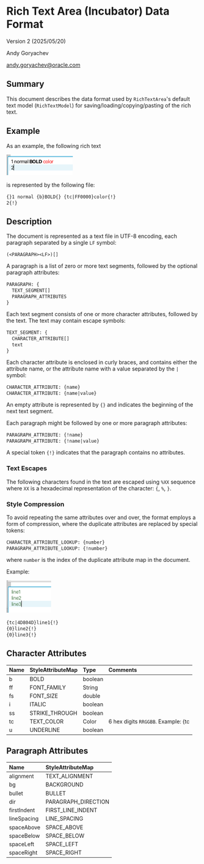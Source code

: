 # Rich Text Area (Incubator) Data Format

Version 2 (2025/05/20)

Andy Goryachev

<andy.goryachev@oracle.com>


## Summary

This document describes the data format used by `RichTextArea`'s default text model (`RichTextModel`)
for saving/loading/copying/pasting of the rich text.


## Example

As an example, the following rich text

![simple text example](demo-text.png)

is represented by the following file:

```
{}1 normal {b}BOLD{} {tc|FF0000}color{!}
2{!}
```



## Description

The document is represented as a text file in UTF-8 encoding, each paragraph separated by a single `LF` symbol:

```
(<PARAGRAPH><LF>)[]
```

A paragraph is a list of zero or more text segments, followed by the optional paragraph attributes:

```
PARAGRAPH: {
  TEXT_SEGMENT[]
  PARAGRAPH_ATTRIBUTES
}
```

Each text segment consists of one or more character attributes, followed by the text.  The text may contain
escape symbols:

```
TEXT_SEGMENT: {
  CHARACTER_ATTRIBUTE[]
  text
}
```

Each character attribute is enclosed in curly braces, and contains either the attribute name, or the attribute name
with a value separated by the `|` symbol:

```
CHARACTER_ATTRIBUTE: {name}
CHARACTER_ATTRIBUTE: {name|value}
```

An empty attribute is represented by `{}` and indicates the beginning of the next text segment.

Each paragraph might be followed by one or more paragraph attributes:

```
PARAGRAPH_ATTRIBUTE: {!name}
PARAGRAPH_ATTRIBUTE: {!name|value}
```

A special token `{!}` indicates that the paragraph contains no attributes.



### Text Escapes

The following characters found in the text are escaped using `%XX` sequence where `XX` is a hexadecimal representation
of the character: `{`, `%`, `}`.



### Style Compression

To avoid repeating the same attributes over and over, the format employs a form of compression, where the duplicate
attributes are replaced by special tokens:

```
CHARACTER_ATTRIBUTE_LOOKUP: {number}
PARAGRAPH_ATTRIBUTE_LOOKUP: {!number}
```

where `number` is the index of the duplicate attribute map in the document. 

Example:

![style deduplication example](demo-text2.png)

```
{tc|4D804D}line1{!}
{0}line2{!}
{0}line3{!}
```



## Character Attributes

|Name    |StyleAttributeMap     |Type        |Comments                                                      |
|:-------|:---------------------|:-----------|:-------------------------------------------------------------|
|b       |BOLD                  |boolean     |
|ff      |FONT_FAMILY           |String      |
|fs      |FONT_SIZE             |double      |
|i       |ITALIC                |boolean     |
|ss      |STRIKE_THROUGH        |boolean     |
|tc      |TEXT_COLOR            |Color       |6 hex digits `RRGGBB`.  Example: {tc|4D804D}
|u       |UNDERLINE             |boolean     |



## Paragraph Attributes

|Name         |StyleAttributeMap                                                           |
|:------------|:---------------------------------------------------------------------------|
|alignment    |TEXT_ALIGNMENT
|bg           |BACKGROUND
|bullet       |BULLET
|dir          |PARAGRAPH_DIRECTION
|firstIndent  |FIRST_LINE_INDENT
|lineSpacing  |LINE_SPACING
|spaceAbove   |SPACE_ABOVE
|spaceBelow   |SPACE_BELOW
|spaceLeft    |SPACE_LEFT
|spaceRight   |SPACE_RIGHT


